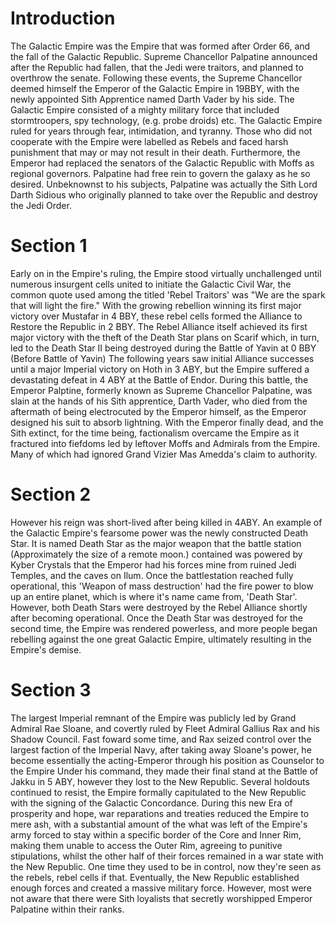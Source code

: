 # Introduction

The Galactic Empire was the Empire that was formed after Order 66, and the fall of the Galactic Republic.
Supreme Chancellor Palpatine announced after the Republic had fallen, that the Jedi were traitors, and planned to overthrow the senate.
Following these events, the Supreme Chancellor deemed himself the Emperor of the Galactic Empire in 19BBY, with the newly appointed Sith Apprentice named Darth Vader by his side.
The Galactic Empire consisted of a mighty military force that included stormtroopers, spy technology, (e.g.
probe droids) etc.
The Galactic Empire ruled for years through fear, intimidation, and tyranny.
Those who did not cooperate with the Empire were labelled as Rebels and faced harsh punishment that may or may not result in their death.
Furthermore, the Emperor had replaced the senators of the Galactic Republic with Moffs as regional governors.
Palpatine had free rein to govern the galaxy as he so desired.
Unbeknownst to his subjects, Palpatine was actually the Sith Lord Darth Sidious who originally planned to take over the Republic and destroy the Jedi Order.

# Section 1

Early on in the Empire's ruling, the Empire stood virtually unchallenged until numerous insurgent cells united to initiate the Galactic Civil War, the common quote used among the titled 'Rebel Traitors' was "We are the spark that will light the fire." With the growing rebellion winning its first major victory over Mustafar in 4 BBY, these rebel cells formed the Alliance to Restore the Republic in 2 BBY.
The Rebel Alliance itself achieved its first major victory with the theft of the Death Star plans on Scarif which, in turn, led to the Death Star II being destroyed during the Battle of Yavin at 0 BBY (Before Battle of Yavin) The following years saw initial Alliance successes until a major Imperial victory on Hoth in 3 ABY, but the Empire suffered a devastating defeat in 4 ABY at the Battle of Endor.
During this battle, the Emperor Palptine, formerly known as Supreme Chancellor Palpatine, was slain at the hands of his Sith apprentice, Darth Vader, who died from the aftermath of being electrocuted by the Emperor himself, as the Emperor designed his suit to absorb lightning.
With the Emperor finally dead, and the Sith extinct, for the time being, factionalism overcame the Empire as it fractured into fiefdoms led by leftover Moffs and Admirals from the Empire.
Many of which had ignored Grand Vizier Mas Amedda's claim to authority.

# Section 2

However his reign was short-lived after being killed in 4ABY.
An example of the Galactic Empire's fearsome power was the newly constructed Death Star.
It is named Death Star as the major weapon that the battle station (Approximately the size of a remote moon.) contained was powered by Kyber Crystals that the Emperor had his forces mine from ruined Jedi Temples, and the caves on Ilum.
Once the battlestation reached fully operational, this 'Weapon of mass destruction' had the fire power to blow up an entire planet, which is where it's name came from, 'Death Star'.
However, both Death Stars were destroyed by the Rebel Alliance shortly after becoming operational.
Once the Death Star was destroyed for the second time, the Empire was rendered powerless, and more people began rebelling against the one great Galactic Empire, ultimately resulting in the Empire's demise.

# Section 3

The largest Imperial remnant of the Empire was publicly led by Grand Admiral Rae Sloane, and covertly ruled by Fleet Admiral Gallius Rax and his Shadow Council.
Fast foward some time, and Rax seized control over the largest faction of the Imperial Navy, after taking away Sloane's power, he become essentially the acting-Emperor through his position as Counselor to the Empire Under his command, they made their final stand at the Battle of Jakku in 5 ABY, however they lost to the New Republic.
Several holdouts continued to resist, the Empire formally capitulated to the New Republic with the signing of the Galactic Concordance.
During this new Era of prosperity and hope, war reparations and treaties reduced the Empire to mere ash, with a substantial amount of the what was left of the Empire's army forced to stay within a specific border of the Core and Inner Rim, making them unable to access the Outer Rim, agreeing to punitive stipulations, whilst the other half of their forces remained in a war state with the New Republic.
One time they used to be in control, now they're seen as the rebels, rebel cells if that.
Eventually, the New Republic established enough forces and created a massive military force.
However, most were not aware that there were Sith loyalists that secretly worshipped Emperor Palpatine within their ranks.
